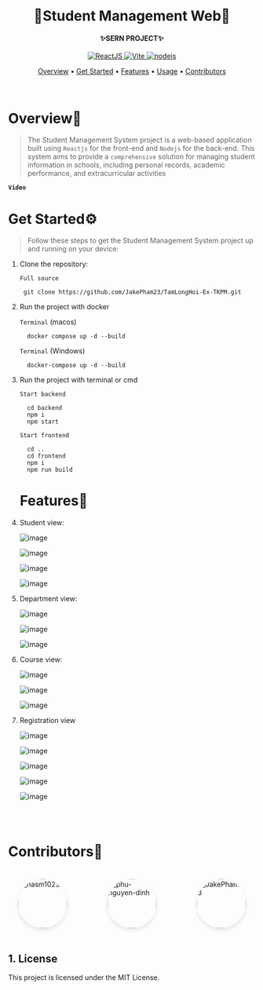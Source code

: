 <div align="center">
   <h1 align="center">
      🏫Student Management Web🏫
   <h4 align="center">
      <h4>✨SERN PROJECT✨</h4>
               <p>
                    <a href="https://react.dev/">
                        <img src="https://img.shields.io/badge/Reactjs-%3E%3D19.0.0-blue" alt="ReactJS">
                    </a>
                    <a href="https://vitejs.dev/">
                        <img src="https://img.shields.io/badge/Vite-%3E%3D6.2.0-orange" alt="Vite">
                    </a>
                    <a href="https://nodejs.org/en">
                        <img src="https://img.shields.io/badge/NodeJS-%3E%3D23.7.0-green" alt="nodejs">
                    </a>
                </p>
         <p>
            <a href="#Overview">Overview</a>
            •
            <a href="#GetStarted">Get Started</a>
            •
            <a href="#Features">Features</a>
            •
            <a href="#Usage">Usage</a>
            •
            <a href="#Contributors">Contributors</a>
         </p>
      </h4>
   </h3>
   <br>
</div>

<div align="left">
   <h1 align="left" id="Overview">Overview👋</h1>
   
   >The Student Management System project is a web-based application built using `Reactjs` for the front-end and `Nodejs` for the back-end. This system aims to provide a `comprehensive` solution for managing student information in schools, including personal records, academic performance, and extracurricular activities
   
   **`Video`**
   
   <h1 id="GetStarted">Get Started⚙️</h1>
   
   >Follow these steps to get the Student Management System project up and running on your device:
   1. Clone the repository:

      `Full source`
      
           git clone https://github.com/JakePham23/TamLongHoi-Ex-TKPM.git
      
   2. Run the project with docker 

      `Terminal` (macos)
         
            docker compose up -d --build

       `Terminal` (Windows)

            docker-compose up -d --build

   3. Run the project with terminal or cmd 

      `Start backend`

            cd backend
            npm i
            npm start

      `Start frontend`
      
            cd ..
            cd frontend
            npm i
            npm run build

      <h1 id="Features">Features🤖</h1>

   4. Student view:

      ![image](./images/student/student_table.png)

      ![image](./images/student/student_information.png)
      
      ![image](./images/student/student_view_detail.png)
      
      ![image](./images/student/student_create.png)

   5. Department view:
   
      ![image](./images/department/department_create.png)
      
      ![image](./images/department/department_table.png)

      ![image](./images/department/department_update.png)

   6. Course view:

      ![image](./images/course/course_table.png)

      ![image](./images/course/course_update.png)
      
      ![image](./images/course/course_create.png)

   7. Registration view

      ![image](./images/registration/registration_table.png)

      ![image](./images/registration/registration_update.png)
      
      ![image](./images/registration/registration_view_detail.png)
      
      ![image](./images/registration/registration_create.png)

      ![image](./images/registration/registration_register.png)


   <p align="center">
   <br></br>

   <h1 id="Contributors">Contributors🤝</h1>
<div style="display: flex; flex-direction: row; justify-content: space-between; gap: 20px; padding: 20px;">
  <a href="https://github.com/nasm1023" target="_blank" title="nasm1023">
    <img 
      src="https://avatars.githubusercontent.com/u/127742124?v=4" 
      alt="nasm1023"
      style="width: 100px; height: 100px; border-radius: 50%; object-fit: cover; box-shadow: 0 4px 8px rgba(0,0,0,0.1);" 
    />
  </a>

  <a href="https://github.com/phu-nguyen-dinh" target="_blank" title="phu-nguyen-dinh">
    <img 
      src="https://avatars.githubusercontent.com/u/174979815?v=4" 
      alt="phu-nguyen-dinh"
      style="width: 100px; height: 100px; border-radius: 50%; object-fit: cover; box-shadow: 0 4px 8px rgba(0,0,0,0.1);" 
    />
  </a>

  <a href="https://github.com/JakePham23" target="_blank" title="JakePham23">
    <img 
      src="https://avatars.githubusercontent.com/u/139458255?s=400&u=9d70803854e2cf01c3441cd30eeb92d0c6545578&v=4" 
      alt="JakePham23"
      style="width: 100px; height: 100px; border-radius: 50%; object-fit: cover; box-shadow: 0 4px 8px rgba(0,0,0,0.1);" 
    />
  </a>
</div>


   
   ## 1. License
   This project is licensed under the MIT License.
</div>